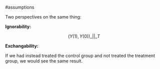 #assumptions

Two perspectives on the same thing:

**Ignorability:**

$$(Y(1), Y(0)) \_||\_ T$$

**Exchangability:**

If we had instead treated the control group and not treated the treatment group, we would see the same result.